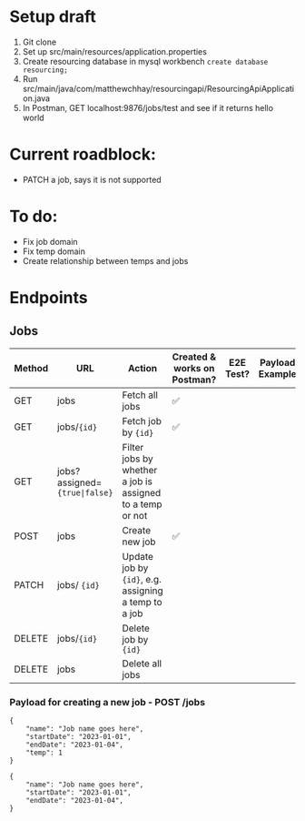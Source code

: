 # Setup draft

1. Git clone
2. Set up src/main/resources/application.properties
3. Create resourcing database in mysql workbench `create database resourcing;`
4. Run src/main/java/com/matthewchhay/resourcingapi/ResourcingApiApplication.java
5. In Postman, GET localhost:9876/jobs/test and see if it returns hello world

# Current roadblock:
- PATCH a job, says it is not supported

# To do:

-   Fix job domain
-   Fix temp domain
-   Create relationship between temps and jobs

# Endpoints

## Jobs

| Method | URL                           | Action                                                    | Created & works on Postman? | E2E Test? | Payload Example |
| ------ | ----------------------------- | --------------------------------------------------------- | --------------------------- | --------- | --------------- |
| GET    | jobs                          | Fetch all jobs                                            | ✅                          |           |                 |
| GET    | jobs/`{id}`                   | Fetch job by `{id}`                                       | ✅                          |           |                 |
| GET    | jobs?assigned=`{true\|false}` | Filter jobs by whether a job is assigned to a temp or not |                             |           |                 |
| POST   | jobs                          | Create new job                                            | ✅                          |           |                 |
| PATCH  | jobs/ `{id}`                  | Update job by `{id}`, e.g. assigning a temp to a job      |                             |           |                 |
| DELETE | jobs/`{id}`                   | Delete job by `{id}`                                      |                             |           |                 |
| DELETE | jobs                          | Delete all jobs                                           |                             |           |                 |

### Payload for creating a new job - POST /jobs

```
{
    "name": "Job name goes here",
    "startDate": "2023-01-01",
    "endDate": "2023-01-04",
    "temp": 1
}
```

```
{
    "name": "Job name goes here",
    "startDate": "2023-01-01",
    "endDate": "2023-01-04",
}
```

